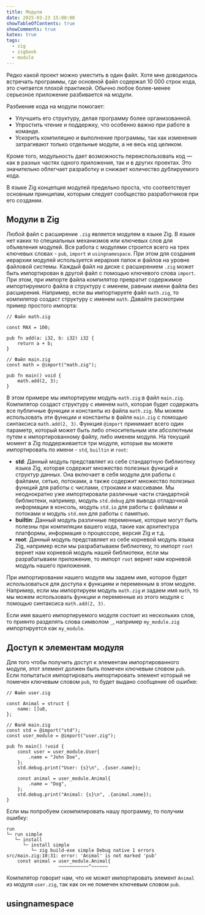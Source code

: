 ```yaml
---
title: Модули
date: 2025-03-23 15:00:00
showTableOfContents: true
showComments: true
katex: true
tags:
  - zig
  - zigbook
  - module
---
```


Редко какой проект можно уместить в один файл. Хотя мне доводилось встречать программы, где основной файл содержал 10 000 строк кода, это считается плохой практикой. Обычно любое более-менее серьезное приложение разбивается на модули.

Разбиение кода на модули помогает:
* Улучшить его структуру, делая программу более организованной.
* Упростить чтение и поддержку, что особенно важно при работе в команде.
* Ускорить компиляцию и выполнение программы, так как изменения затрагивают только отдельные модули, а не весь код целиком.

Кроме того, модульность дает возможность переиспользовать код — как в разных частях одного приложения, так и в других проектах. Это значительно облегчает разработку и снижает количество дублируемого кода.

В языке Zig концепция модулей предельно проста, что соответствует основным принципам, которым следует сообщество разработчиков при его создании.

## Модули в Zig
Любой файл с расширение `.zig` является модулем в языке Zig. В языке нет каких то специальных механизмов или ключевых слов для объявления модулей. Вся работа с модулями строится всего на трех ключевых словах - `pub`, `import` и `usingnamespace`. При этом для создания иерархии модулей используется иерархия папок и файлов на уровне файловой системы. Каждый файл на диске с расширением `.zig` может быть импортирован в другой файл с помощью ключевого слова `import`. При этом, при импорте файла компилятор превратит содержимое импортируемого файла в структуру с именем, равным имени файла без расширения. Например, если вы импортируете файл `math.zig`, то компилятор создаст структуру с именем `math`. Давайте расмотрим пример простого импорта:

```zig
// Файл math.zig

const MAX = 100;

pub fn add(a: i32, b: i32) i32 {
    return a + b;
}

// Файл main.zig
const math = @import("math.zig");

pub fn main() void {
    math.add(2, 3);
}
```

В этом примере мы импортируем модуль `math.zig` в файл `main.zig`. Компилятор создаст структуру с именем `math`, которая будет содержать все публичные функции и константы из файла `math.zig`. Мы можем использовать эти функции и константы в файле `main.zig` с помощью синтаксиса `math.add(2, 3)`. Функция `@import` принимает всего один параметр, который может быть либо относительным или абсолютным путем к импортированному файлу, либо именем модуля. На текущий момент в Zig поддерживается три модуля, которые вы можете импортировать по имени - `std`, `builtin` и `root`:

* **std**:
  Данный модуль представляет из себе стандартную библиотеку языка Zig, которая содержит множество полезных функций и структур данных. Она включает в себя модули для работы с файлами, сетью, потоками, а также содержит множество полезных функций для работы с числами, строками и массивами. Мы неоднократно уже импортировали различные части стандартной библиотеки, например, модуль `std.debug` для вывода отладочной информации в консоль, модуль `std.io` для работы с файлами и потоками и модуль `std.mem` для работы с памятью.
* **builtin**:
  Данный модуль различные переменные, которые могут быть полезны при компиляции вашего кода, такие как архитектура платформы, информация о процессоре, версия Zig и т.д.
* **root**:
  Данный модуль представляет из себе корневой модуль языка Zig, например если мы разрабатываем библиотеку, то импорт `root` вернет нам корневой модуль нашей библиотеки, если мы разрабатываем приложение, то импорт `root` вернет нам корневой модуль нашего приложения.

При импортировании нашего модуля мы задаем имя, которое будет использоваться для доступа к функциям и переменным в этом модуле. Например, если мы импортируем модуль `math.zig` и задаем имя `math`, то мы можем использовать функции и переменные из этого модуля с помощью синтаксиса `math.add(2, 3)`.

Если имя вашего импортируемого модуля состоит из нескольких слов, то приянто разделять слова символом `_`, например `my_module.zig` импортируется как `my_module`.

## Доступ к элементам модуля
Для того чтобы получить доступ к элементам импортированного модуля, этот элемент должен быть помечен ключевым словом `pub`. Если попытаться импортировать импортировать элемент который не помечен ключевым словом `pub`, то будет выдано сообщение об ошибке:

```zig
// Файл user.zig

const Animal = struct {
    name: []u8,
};

// Фалй main.zig
const std = @import("std");
const user_module = @import("user.zig");

pub fn main() !void {
    const user = user_module.User{
        .name = "John Doe",
    };
    std.debug.print("User: {s}\n", .{user.name});

    const animal = user_module.Animal{
        .name = "Dog",
    };
    std.debug.print("Animal: {s}\n", .{animal.name});
}
```

Если мы попробуем скомпилировать нашу программу, то получим ошибку:

```
run
└─ run simple
   └─ install
      └─ install simple
         └─ zig build-exe simple Debug native 1 errors
src/main.zig:10:31: error: 'Animal' is not marked 'pub'
    const animal = user_module.Animal{
                   ~~~~~~~~~~~^~~~~~~
```

Компилятор говорит нам, что не может импортировать элемент `Animal` из модуля `user.zig`, так как он не помечен ключевым словом `pub`.

## usingnamespace
